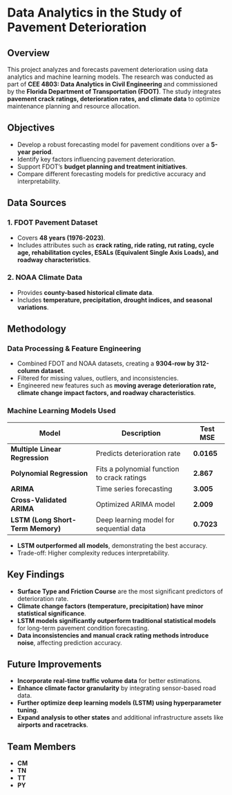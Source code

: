 # Data Analytics in the Study of Pavement Deterioration

## Overview
This project analyzes and forecasts pavement deterioration using data analytics and machine learning models. The research was conducted as part of **CEE 4803: Data Analytics in Civil Engineering** and commissioned by the **Florida Department of Transportation (FDOT)**. The study integrates **pavement crack ratings, deterioration rates, and climate data** to optimize maintenance planning and resource allocation.

## Objectives
- Develop a robust forecasting model for pavement conditions over a **5-year period**.
- Identify key factors influencing pavement deterioration.
- Support FDOT’s **budget planning and treatment initiatives**.
- Compare different forecasting models for predictive accuracy and interpretability.

## Data Sources
### **1. FDOT Pavement Dataset**
- Covers **48 years (1976-2023)**.
- Includes attributes such as **crack rating, ride rating, rut rating, cycle age, rehabilitation cycles, ESALs (Equivalent Single Axis Loads), and roadway characteristics**.

### **2. NOAA Climate Data**
- Provides **county-based historical climate data**.
- Includes **temperature, precipitation, drought indices, and seasonal variations**.

## Methodology
### **Data Processing & Feature Engineering**
- Combined FDOT and NOAA datasets, creating a **9304-row by 312-column dataset**.
- Filtered for missing values, outliers, and inconsistencies.
- Engineered new features such as **moving average deterioration rate, climate change impact factors, and roadway characteristics**.

### **Machine Learning Models Used**
| Model | Description | Test MSE |
|--------|------------|-----------|
| **Multiple Linear Regression** | Predicts deterioration rate | **0.0165** |
| **Polynomial Regression** | Fits a polynomial function to crack ratings | **2.867** |
| **ARIMA** | Time series forecasting | **3.005** |
| **Cross-Validated ARIMA** | Optimized ARIMA model | **2.009** |
| **LSTM (Long Short-Term Memory)** | Deep learning model for sequential data | **0.7023** |

- **LSTM outperformed all models**, demonstrating the best accuracy.
- Trade-off: Higher complexity reduces interpretability.

## Key Findings
- **Surface Type and Friction Course** are the most significant predictors of deterioration rate.
- **Climate change factors (temperature, precipitation) have minor statistical significance**.
- **LSTM models significantly outperform traditional statistical models** for long-term pavement condition forecasting.
- **Data inconsistencies and manual crack rating methods introduce noise**, affecting prediction accuracy.

## Future Improvements
- **Incorporate real-time traffic volume data** for better estimations.
- **Enhance climate factor granularity** by integrating sensor-based road data.
- **Further optimize deep learning models (LSTM) using hyperparameter tuning**.
- **Expand analysis to other states** and additional infrastructure assets like **airports and racetracks**.

## Team Members
- **CM**
- **TN**
- **TT**
- **PY**
